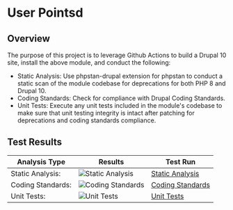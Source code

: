 # User Pointsd

## Overview

The purpose of this project is to leverage Github Actions to build a Drupal 10 site, install the above module, and conduct the following:

* Static Analysis:  Use phpstan-drupal extension for phpstan to conduct a static scan of the module codebase for deprecations for both PHP 8 and Drupal 10.
* Coding Standards:  Check for compliance with Drupal Coding Standards.
* Unit Tests:  Execute any unit tests included in the module's codebase to make sure that unit testing integrity is intact after patching for deprecations and coding standards compliance.

## Test Results

| Analysis Type | Results | Test Run |
| ----- | ----- | ----- |
| Static Analysis: | ![Static Analysis](https://github.com/Drupal-10-Compatibility/userpoints/actions/workflows/static_analysis.yml/badge.svg) | [Static Analysis](https://github.com/Drupal-10-Compatibility/userpoints/actions/workflows/static_analysis.yml) |
| Coding Standards: | ![Coding Standards](https://github.com/Drupal-10-Compatibility/userpoints/actions/workflows/coding_standards.yml/badge.svg) | [Coding Standards](https://github.com/Drupal-10-Compatibility/userpoints/actions/workflows/coding_standards.yml) |
| Unit Tests: | ![Unit Tests](https://github.com/Drupal-10-Compatibility/userpoints/actions/workflows/unit_tests.yml/badge.svg) | [Unit Tests](https://github.com/Drupal-10-Compatibility/userpoints/actions/workflows/unit_tests.yml) |
